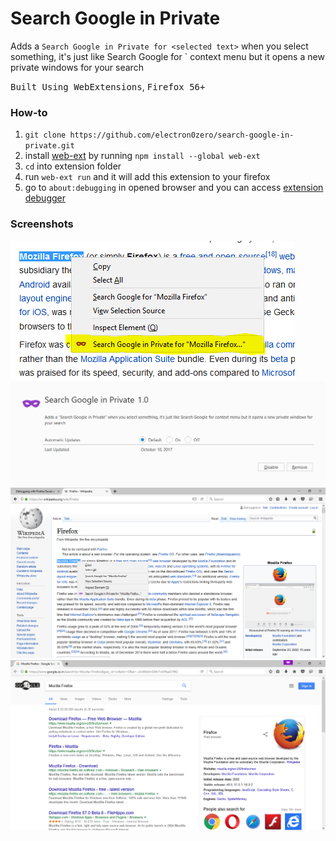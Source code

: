 # Search Google in Private
Adds a `Search Google in Private for <selected text>` when you select something, it's just like Search Google for <selected-text>` context menu but it opens a new private windows for your search

<kbd>Built Using WebExtensions</kbd>,  <kbd>Firefox 56+</kbd>

### How-to
1. `git clone https://github.com/electron0zero/search-google-in-private.git`
2. install [web-ext](https://developer.mozilla.org/en-US/Add-ons/WebExtensions/Getting_started_with_web-ext) by running `npm install --global web-ext`
3. `cd` into extension folder
4. run `web-ext run` and it will add this extension to your firefox
5. go to `about:debugging` in opened browser and you can access [extension debugger](https://developer.mozilla.org/en-US/Add-ons/WebExtensions/Debugging)

### Screenshots

![alt text](screenshots/closeup.png "Closeup")
![alt text](screenshots/page.png "Extensions page")
![alt text](screenshots/full-wiki.png "In Action on Wikipedia")
![alt text](screenshots/full-result.png "Result Page")
